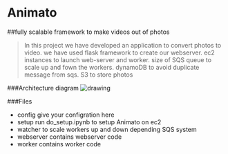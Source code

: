 # Animato

##fully scalable framework to make videos out of photos

>In this project we have developed an application to convert photos to video.
>we have used flask framework to create our webserver. ec2 instances to launch web-server
>and worker. size of SQS queue to scale up and fown the workers. dynamoDB to avoid duplicate
>message from sqs. S3 to store photos

###Architecture diagram
![drawing](https://github.com/nravi89/animato/blob/master/architecture.JPG)

###Files

* config	give your configration here
* setup  	run do_setup.ipynb to setup Animato on ec2
* watcher	to scale workers up and down depending SQS system
* webserver	contains webserver code
* worker        contains worker code




